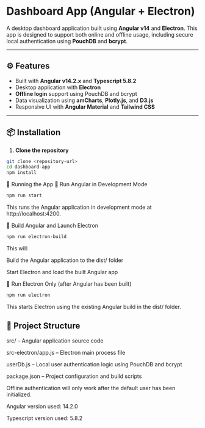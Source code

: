 # Dashboard App (Angular + Electron)

A desktop dashboard application built using **Angular v14** and **Electron**. This app is designed to support both online and offline usage, including secure local authentication using **PouchDB** and **bcrypt**.

---

## ⚙️ Features

- Built with **Angular v14.2.x** and **Typescript 5.8.2**
- Desktop application with **Electron**
- **Offline login** support using PouchDB and bcrypt
- Data visualization using **amCharts**, **Plotly.js**, and **D3.js**
- Responsive UI with **Angular Material** and **Tailwind CSS**

---

## 📦 Installation

1. **Clone the repository**

```bash
git clone <repository-url>
cd dashboard-app
npm install
```

🚀 Running the App
🔹 Run Angular in Development Mode

```bash
npm run start
```

This runs the Angular application in development mode at http://localhost:4200.

🔹 Build Angular and Launch Electron

```bash
npm run electron-build
```

This will:

Build the Angular application to the dist/ folder

Start Electron and load the built Angular app

🔹 Run Electron Only (after Angular has been built)

```bash
npm run electron
```

This starts Electron using the existing Angular build in the dist/ folder.

## 📁 Project Structure

src/ – Angular application source code

src-electron/app.js – Electron main process file

userDb.js – Local user authentication logic using PouchDB and bcrypt

package.json – Project configuration and build scripts

Offline authentication will only work after the default user has been initialized.

Angular version used: 14.2.0

Typescript version used: 5.8.2

